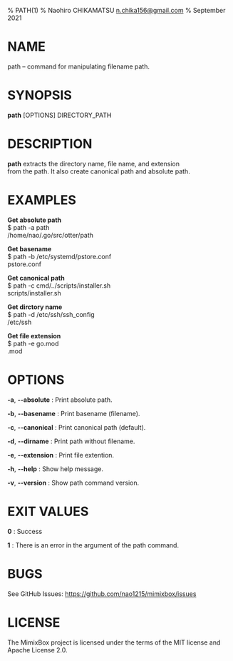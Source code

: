 % PATH(1)
% Naohiro CHIKAMATSU <n.chika156@gmail.com>
% September 2021

# NAME

path – command for manipulating filename path.

# SYNOPSIS

**path** [OPTIONS] DIRECTORY_PATH

# DESCRIPTION
**path**  extracts the directory name, file name, and extension  
from the path. It also create canonical path and absolute path.

# EXAMPLES
**Get absolute path**  
    $ path -a path  
      /home/nao/.go/src/otter/path

**Get basename**  
    $ path -b /etc/systemd/pstore.conf   
      pstore.conf

**Get canonical path**  
    $ path -c cmd/../scripts/installer.sh   
      scripts/installer.sh

**Get dirctory name**  
    $ path -d /etc/ssh/ssh_config  
      /etc/ssh

**Get file extension**  
    $ path -e go.mod  
      .mod

# OPTIONS
**-a**, **--absolute**
:   Print absolute path.

**-b**, **--basename**
:   Print basename (filename).

**-c**, **--canonical**
:    Print canonical path (default).

**-d**, **--dirname**
:   Print path without filename.

**-e**, **--extension**
:   Print file extention.

**-h**, **--help**
:   Show help message.

**-v**, **--version**
:   Show path command version.

# EXIT VALUES
**0**
:   Success

**1**
:   There is an error in the argument of the path command.

# BUGS
See GitHub Issues: https://github.com/nao1215/mimixbox/issues

# LICENSE
The MimixBox project is licensed under the terms of the MIT license and Apache License 2.0.